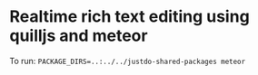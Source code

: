 # Realtime rich text editing using quilljs and meteor

To run: `PACKAGE_DIRS=..:../../justdo-shared-packages meteor`
